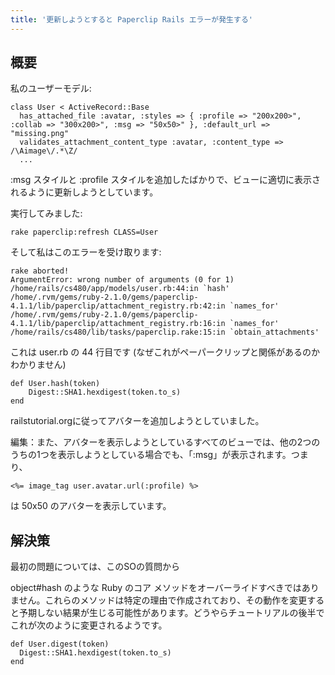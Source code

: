 ```yaml
---
title: '更新しようとすると Paperclip Rails エラーが発生する'
---
```


## 概要
私のユーザーモデル:

```
class User < ActiveRecord::Base
  has_attached_file :avatar, :styles => { :profile => "200x200>", :collab => "300x200>", :msg => "50x50>" }, :default_url => "missing.png"
  validates_attachment_content_type :avatar, :content_type => /\Aimage\/.*\Z/
  ...

```
:msg スタイルと :profile スタイルを追加したばかりで、ビューに適切に表示されるように更新しようとしています。

実行してみました:

```
rake paperclip:refresh CLASS=User

```
そして私はこのエラーを受け取ります:

```
rake aborted!
ArgumentError: wrong number of arguments (0 for 1)
/home/rails/cs480/app/models/user.rb:44:in `hash'
/home/.rvm/gems/ruby-2.1.0/gems/paperclip-4.1.1/lib/paperclip/attachment_registry.rb:42:in `names_for'
/home/.rvm/gems/ruby-2.1.0/gems/paperclip-4.1.1/lib/paperclip/attachment_registry.rb:16:in `names_for'
/home/rails/cs480/lib/tasks/paperclip.rake:15:in `obtain_attachments'

```
これは user.rb の 44 行目です (なぜこれがペーパークリップと関係があるのかわかりません)

```
def User.hash(token)
    Digest::SHA1.hexdigest(token.to_s)
end

```
railstutorial.orgに従ってアバターを追加しようとしていました。

編集：また、アバターを表示しようとしているすべてのビューでは、他の2つのうちの1つを表示しようとしている場合でも、「:msg」が表示されます。つまり、

```
<%= image_tag user.avatar.url(:profile) %>

```
は 50x50 のアバターを表示しています。

## 解決策
最初の問題については、このSOの質問から

object#hash のような Ruby のコア メソッドをオーバーライドすべきではありません。これらのメソッドは特定の理由で作成されており、その動作を変更すると予期しない結果が生じる可能性があります。どうやらチュートリアルの後半でこれが次のように変更されるようです。

```
def User.digest(token)
  Digest::SHA1.hexdigest(token.to_s)
end

```
